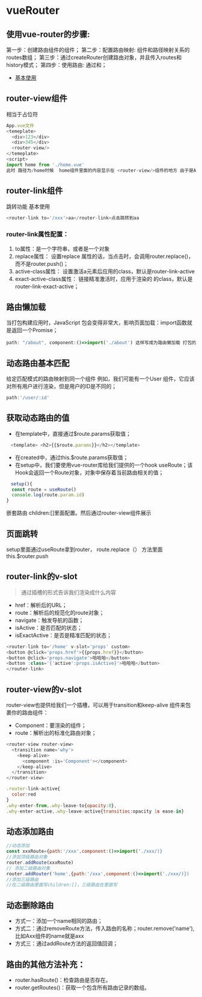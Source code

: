 # vueRouter
## 使用vue-router的步骤:
第一步：创建路由组件的组件；
第二步：配置路由映射: 组件和路径映射关系的routes数组；
第三步：通过createRouter创建路由对象，并且传入routes和history模式；
第四步：使用路由: 通过<router-link>和<router-view>；
- [基本使用](./基本使用/router/index.js)
## router-view组件
相当于占位符
```javascript
App.vue文件
<temeplate>
  <div>123</div>
  <div>345</div>
  <router-view/>
</temeplate>
<script>
import home from './home.vue'
此时 路径为/home时候  home组件里面的内容显示在 <router-view/>组件的地方 由于是App.vue组件 所以123 345 还在上面没动 只有 <router-view/>组件的地方在切换
```
## router-link组件
跳转功能 基本使用
```javascript
<router-link to='/xxx'>aa</router-link>点击跳转到aa
```
### router-link属性配置：
1. to属性：是一个字符串，或者是一个对象
2. replace属性：
设置replace 属性的话，当点击时，会调用router.replace()，而不是router.push()；
3. active-class属性：
设置激活a元素后应用的class，默认是router-link-active
4. exact-active-class属性：
链接精准激活时，应用于渲染的<a> 的class，默认是router-link-exact-active；

## 路由懒加载
当打包构建应用时，JavaScript 包会变得非常大，影响页面加载：import函数就是返回一个Promise；
```javascript
path: "/about", component:()=>import('./about') 这样写成为路由懒加载 打包的时候会分包
```
## 动态路由基本匹配
给定匹配模式的路由映射到同一个组件 例如，我们可能有一个User 组件，它应该对所有用户进行渲染，但是用户的ID是不同的；
```Javascript
path:'/user/:id'
```
## 获取动态路由的值
- 在template中，直接通过$route.params获取值；
```Javascript
　<template> <h2>{{$route.params}}</h2></template>
```
- 在created中，通过this.$route.params获取值；
- 在setup中，我们要使用vue-router库给我们提供的一个hook useRoute；该Hook会返回一个Route对象，对象中保存着当前路由相关的值；
```Javascript
　setup(){
  const route = useRoute()
  console.log(route.param.id)
}
```
嵌套路由
children:[]里面配置。然后通过router-view组件展示 
## 页面跳转
setup里面通过useRoute拿到router， route.replace（）   方法里面 this.$router.push
## router-link的v-slot
>通过插槽的形式告诉我们渲染成什么内容

- href：解析后的URL；
- route：解析后的规范化的route对象；
- navigate：触发导航的函数；
- isActive：是否匹配的状态；
- isExactActive：是否是精准匹配的状态；
```Javascript
<router-link to='/home' v-slot='props' custom>
<button @click='props.href'>{{props.href}}</button>
<button @click='props.navigate'>哈哈哈</button>
<button :class='{'active':props.isActive}'>哈哈哈</button>
</router-link>
```
## router-view的v-slot
router-view也提供给我们一个插槽，可以用于transition和keep-alive 组件来包裹你的路由组件：
- Component：要渲染的组件；
- route：解析出的标准化路由对象；

```javascript
<router-view router-view>
  <transition name='why'>
    <keep-alive>
      <component :is='Component'></component>
    </keep-alive>
  </transition>
</router-view>

.router-link-active{
  color:red
}
.why-enter-from,.why-leave-to{opacity:0},
.why-enter-active,.why-leave-active{transitioc:opacity 1s ease-in}
```
## 动态添加路由
```javascript
//动态添加
const xxxRoute={path:'/xxx',component:()=>import('./xxx/)}
//添加顶级路由对象
router.addRoute(xxxRoute)
// 添加二级路由对象
router.addRouter('home',{path:'/xxx',component:()=>import('./xxx/)})
//添加三级路由
//在二级路由里面写children:[]，三级路由在里面写
```
## 动态删除路由
- 方式一：添加一个name相同的路由；
- 方式二：通过removeRoute方法，传入路由的名称；router.remove('name'),比如Axx组件的name就是axx
- 方式三：通过addRoute方法的返回值回调；
## 路由的其他方法补充：
- router.hasRoute()：检查路由是否存在。
- router.getRoutes()：获取一个包含所有路由记录的数组。